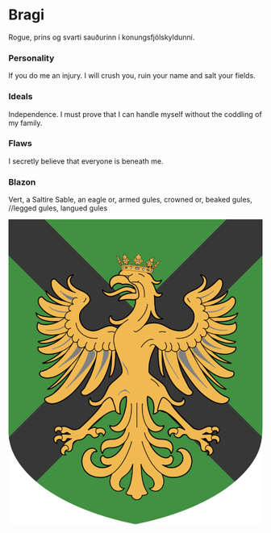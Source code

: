 # Bragi
Rogue, prins og svarti sauðurinn í konungsfjölskyldunni.

### Personality
If you do me an injury. I will crush you, ruin your name and salt your fields.

### Ideals
Independence. I must prove that I can handle myself without the coddling of my
family.

### Flaws 
I secretly believe that everyone is beneath me.

### Blazon
Vert, a Saltire Sable, 
an eagle or,
armed gules,
crowned or, 
beaked gules,
//legged gules,
langued gules

![Hus Sindra](/resources/hus_sindra.png)

